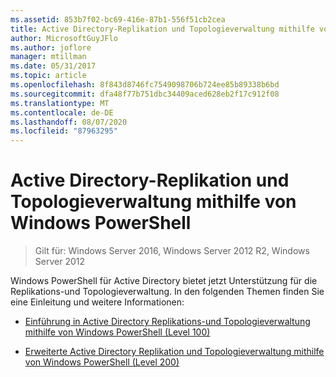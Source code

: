 ```yaml
---
ms.assetid: 853b7f02-bc69-416e-87b1-556f51cb2cea
title: Active Directory-Replikation und Topologieverwaltung mithilfe von Windows PowerShell
author: MicrosoftGuyJFlo
ms.author: joflore
manager: mtillman
ms.date: 05/31/2017
ms.topic: article
ms.openlocfilehash: 8f843d8746fc7549098706b724ee85b89338b6bd
ms.sourcegitcommit: dfa48f77b751dbc34409aced628eb2f17c912f08
ms.translationtype: MT
ms.contentlocale: de-DE
ms.lasthandoff: 08/07/2020
ms.locfileid: "87963295"
---
```

# <a name="active-directory-replication-and-topology-management-using-windows-powershell"></a>Active Directory-Replikation und Topologieverwaltung mithilfe von Windows PowerShell

>Gilt für: Windows Server 2016, Windows Server 2012 R2, Windows Server 2012

Windows PowerShell für Active Directory bietet jetzt Unterstützung für die Replikations-und Topologieverwaltung. In den folgenden Themen finden Sie eine Einleitung und weitere Informationen:

-   [Einführung in Active Directory Replikations-und Topologieverwaltung mithilfe von Windows PowerShell &#40;Level 100&#41;](../../../ad-ds/manage/powershell/Introduction-to-Active-Directory-Replication-and-Topology-Management-Using-Windows-PowerShell--Level-100-.md)

-   [Erweiterte Active Directory Replikation und Topologieverwaltung mithilfe von Windows PowerShell &#40;Level 200&#41;](../../../ad-ds/manage/powershell/Advanced-Active-Directory-Replication-and-Topology-Management-Using-Windows-PowerShell--Level-200-.md)



